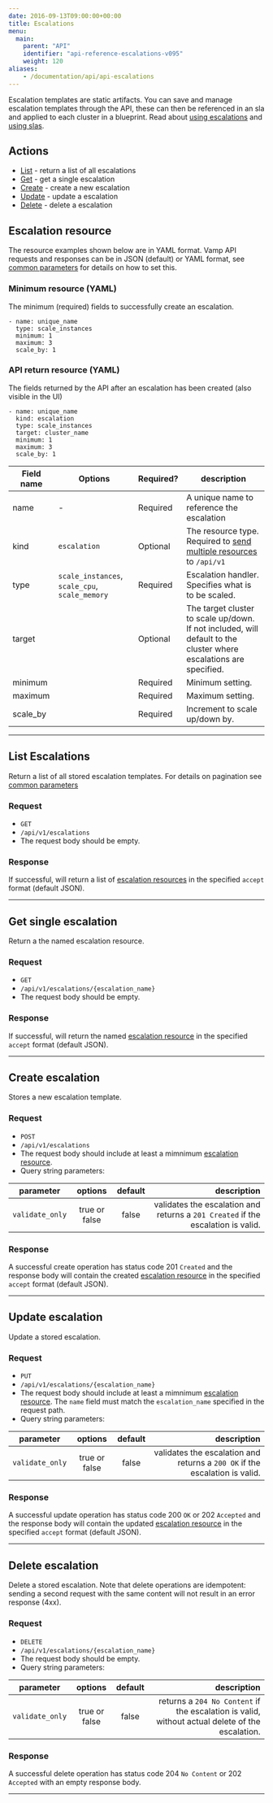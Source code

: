 ```yaml
---
date: 2016-09-13T09:00:00+00:00
title: Escalations
menu:
  main:
    parent: "API"
    identifier: "api-reference-escalations-v095"
    weight: 120
aliases:
    - /documentation/api/api-escalations
---
```

Escalation templates are static artifacts. You can save and manage escalation templates through the API, these can then be referenced in an sla and applied to each cluster in a blueprint. Read about [using escalations](/documentation/using-vamp/escalations/) and [using slas](/documentation/using-vamp/sla/).

## Actions

 * [List](/documentation/api/v0.9.5/api-escalations/#list-escalations) - return a list of all escalations
 * [Get](/documentation/api/v0.9.5/api-escalations/#get-single-escalation) - get a single escalation
 * [Create](/documentation/api/v0.9.5/api-escalations/#create-escalation) - create a new escalation
 * [Update](/documentation/api/v0.9.5/api-escalations/#update-escalation) - update a escalation
 * [Delete](/documentation/api/v0.9.5/api-escalations/#delete-escalation) - delete a escalation

## Escalation resource

The resource examples shown below are in YAML format. Vamp API requests and responses can be in JSON (default) or YAML format, see [common parameters](/documentation/api/v0.9.5/using-the-api) for details on how to set this.

### Minimum resource (YAML)
The minimum (required) fields to successfully create an escalation.

```
- name: unique_name
  type: scale_instances
  minimum: 1
  maximum: 3
  scale_by: 1
```

### API return resource (YAML)
The fields returned by the API after an escalation has been created (also visible in the UI)

```
- name: unique_name
  kind: escalation
  type: scale_instances
  target: cluster_name
  minimum: 1
  maximum: 3
  scale_by: 1

```

 Field name    | Options | Required?  | description
 -----------------|-----|------|------
 name |  -  |  Required  | A unique name to reference the escalation
 kind |  `escalation`  |  Optional  | The resource type. Required to [send multiple resources](/documentation/api/v0.9.5/api-reference/#send-multiple-resources-post-put-and-delete) to `/api/v1`
 type |  `scale_instances`, `scale_cpu`, `scale_memory`  |  Required  |  Escalation handler. Specifies what is to be scaled.
 target |    | Optional   | The target cluster to scale up/down. If not included, will default to the cluster where escalations are specified.
 minimum |    | Required  | Minimum setting.
 maximum |    | Required   |  Maximum setting.
 scale_by |    |  Required   | Increment to scale up/down by.

-----------------

## List Escalations

Return a list of all stored escalation templates. For details on pagination see [common parameters](/documentation/api/v0.9.5/using-the-api)

### Request
* `GET`
* `/api/v1/escalations`
* The request body should be empty.

### Response
If successful, will return a list of [escalation resources](/documentation/api/v0.9.5/api-escalations/#escalation-resource) in the specified `accept` format (default JSON).

-----------------

## Get single escalation

Return a the named escalation resource.

### Request
* `GET`
* `/api/v1/escalations/{escalation_name}`
* The request body should be empty.

### Response
If successful, will return the named [escalation resource](/documentation/api/v0.9.5/api-escalations/#escalation-resource) in the specified `accept` format (default JSON).

-----------------

## Create escalation

Stores a new escalation template.

### Request
* `POST`
* `/api/v1/escalations`
* The request body should include at least a mimnimum [escalation resource](/documentation/api/v0.9.5/api-escalations/#escalation-resource).
* Query string parameters:

| parameter     | options           | default          | description       |
| ------------- |:-----------------:|:----------------:| -----------------:|
| `validate_only` | true or false     | false            | validates the escalation and returns a `201 Created` if the escalation is valid.


### Response
A successful create operation has status code 201 `Created` and the response body will contain the created [escalation resource](/documentation/api/v0.9.5/api-escalations/#escalation-resource) in the specified `accept` format (default JSON).

-----------------

## Update escalation

Update a stored escalation.

### Request
* `PUT`
* `/api/v1/escalations/{escalation_name}`
* The request body should include at least a mimnimum [escalation resource](/documentation/api/v0.9.5/api-escalations/#escalation-resource). The `name` field must match the `escalation_name` specified in the request path.
* Query string parameters:

| parameter     | options           | default          | description      |
| ------------- |:-----------------:|:----------------:| ----------------:|
| `validate_only` | true or false     | false            | validates the escalation and returns a `200 OK` if the escalation is valid.


### Response
A successful update operation has status code 200 `OK` or 202 `Accepted` and the response body will contain the updated [escalation resource](/documentation/api/v0.9.5/api-escalations/#escalation-resource) in the specified `accept` format (default JSON).

-----------------

## Delete escalation

Delete a stored escalation. Note that delete operations are idempotent: sending a second request with the same content will not result in an error response (4xx).

### Request
* `DELETE`
* `/api/v1/escalations/{escalation_name}`
* The request body should be empty.
* Query string parameters:

| parameter     | options           | default          | description      |
| ------------- |:-----------------:|:----------------:| ----------------:|
| `validate_only` | true or false     | false            | returns a `204 No Content` if the escalation is valid, without actual delete of the escalation.


### Response
A successful delete operation has status code 204 `No Content` or 202 `Accepted` with an empty response body.

-----------------
